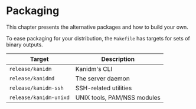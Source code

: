 # Packaging

This chapter presents the alternative packages and how to build your own.

To ease packaging for your distribution, the `Makefile` has targets for sets of binary outputs.

| Target                 | Description                 |
| ---------------------- | --------------------------- |
| `release/kanidm`       | Kanidm's CLI                |
| `release/kanidmd`      | The server daemon           |
| `release/kanidm-ssh`   | SSH-related utilities       |
| `release/kanidm-unixd` | UNIX tools, PAM/NSS modules |
